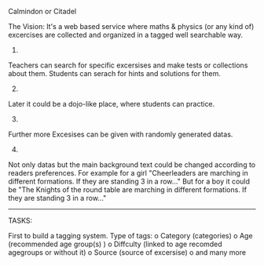 Calmindon or Citadel

The Vision:
It's a web based service where maths & physics (or any kind of) excercises are collected and organized in a tagged well searchable way.

1.
Teachers can search for specific excersises and make tests or collections about them.
Students can serach for hints and solutions for them.

2.
Later it could be a dojo-like place, where students can practice.

3.
Further more
Excesises can be given with randomly generated datas.

4.
Not only datas but the main background text could be changed according to readers preferences.
For example for a girl "Cheerleaders are marching in different formations. If they are standing 3 in a row..." But for a boy it could be "The Knights of the round table are marching in different formations. If they are standing 3 in a row..."

**************************************************************************************************

TASKS:

First to build a tagging system.
Type of tags:
	o Category (categories)
	o Age (recommended age group(s) )
	o Diffculty (linked to age recomded agegroups or without it)
	o Source (source of excersise)
	o and many more



